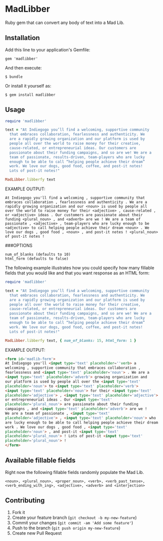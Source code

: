 # MadLibber

Ruby gem that can convert any body of text into a Mad Lib.

## Installation

Add this line to your application's Gemfile:

    gem 'madlibber'

And then execute:

    $ bundle

Or install it yourself as:

    $ gem install madlibber

## Usage
```ruby
require 'madlibber'

text = "At Indiegogo you’ll find a welcoming, supportive community
  that embraces collaboration, fearlessness and authenticity. We
  are a rapidly growing organization and our platform is used by
  people all over the world to raise money for their creative,
  cause-related, or entrepreneurial ideas. Our customers are
  passionate about their funding campaigns, and so are we! We are a
  team of passionate, results-driven, team-players who are lucky
  enough to be able to call “helping people achieve their dream”
  work. We love our dogs, good food, coffee, and post-it notes!
  Lots of post-it notes!"

MadLibber.libberfy text
```
EXAMPLE OUTPUT:
```
At Indiegogo you'll find a welcoming , supportive community that
embraces collaboration , fearlessness and authenticity . We are a
rapidly growing organization and our <noun> is used by people all
over the world to raise money for their <adjective> , cause-related ,
or <adjective> ideas . Our customers are passionate about their
funding <plural_noun> , and <adverb> are we ! We are a team of
passionate , <adjective> , team-players who are lucky enough to be
<adjective> to call helping people achieve their dream <noun> . We
love our dogs , good food , <noun> , and post-it notes ! <plural_noun>
of post-it notes !
```

###OPTIONS
```
num_of_blanks (defaults to 10)
html_form (defaults to false)
```

The following example illustrates how you could specify how many fillable fields that you would like and that you want response as an HTML form:

```ruby
require 'madlibber'

text = "At Indiegogo you’ll find a welcoming, supportive community
  that embraces collaboration, fearlessness and authenticity. We
  are a rapidly growing organization and our platform is used by
  people all over the world to raise money for their creative,
  cause-related, or entrepreneurial ideas. Our customers are
  passionate about their funding campaigns, and so are we! We are a
  team of passionate, results-driven, team-players who are lucky
  enough to be able to call “helping people achieve their dream”
  work. We love our dogs, good food, coffee, and post-it notes!
  Lots of post-it notes!"

MadLibber.libberfy text, { num_of_blanks: 15, html_form: 1 }
```
EXAMPLE OUTPUT:
```html
<form id='madlib-form'>
At Indiegogo you'll <input type='text' placeholder=''verb> a
welcoming , supportive community that embraces collaboration ,
fearlessness and <input type='text' placeholder='noun'> . We are a
<input type='text' placeholder='adverb'> growing organization and
our platform is used by people all over the <input type='text'
placeholder='noun'> to <input type='text' placeholder='verb'>
<input type='text' placeholder='noun'> for their <input type='text'
placeholder='adjective'> , <input type='text' placeholder='adjective'> ,
or entrepreneurial ideas . Our <input type='text'
placeholder='plural_noun'> are passionate about their funding
campaigns , and <input type='text' placeholder='adverb'> are we !
We are a team of passionate , <input type='text'
placeholder='adjective'> , <input type='text' placeholder='noun'> who
are lucky enough to be able to call helping people achieve their dream
work . We love our dogs , good food , <input type='text'
placeholder='noun'> , and post-it <input type='text'
placeholder='plural_noun'> ! Lots of post-it <input type='text'
placeholder='plural_noun'> !
</form>
```

## Available fillable fields
Right now the following fillable fields randomly populate the Mad Lib.

```
<noun>, <plural_noun>, <proper_noun>, <verb>, <verb_past_tense>,
<verb_ending_with_ing>, <adjective>, <adverb> and <interjection>
```

## Contributing

1. Fork it
2. Create your feature branch (`git checkout -b my-new-feature`)
3. Commit your changes (`git commit -am 'Add some feature'`)
4. Push to the branch (`git push origin my-new-feature`)
5. Create new Pull Request
